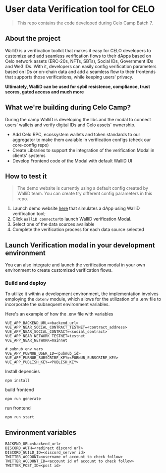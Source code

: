 # User data Verification tool for CELO
> This repo contains the code developed during Celo Camp Batch 7. 

## About the project

WalliD is a verification toolkit that makes it easy for CELO developers to customize and add seamless verification flows to their dApps based on Celo network assets (ERC-20s, NFTs, SBTs), Social IDs, Government IDs and We3 IDs.
With it, developers can easily config verification parameters based on IDs or on-chain data and add a seamless flow to their frontends that supports those verifications, while keeping users' privacy.

<b>Ultimately, WalliD can be used for sybil resistence, compliance, trust scores, gated access and much more </b> 


## What we're building during Celo Camp?

During the camp WalliD is developing the libs and the modal to connect users' wallets and verify digital IDs and Celo assets' ownership.

- Add Celo RPC, ecossystem wallets and token standards to our aggregator to make them avaiable in verification configs (check our core-config repo)
- Create Libraries to support the integration of the verification Modal in clients' systems
- Develop Frontend code of the Modal with default WalliD UI


## How to test it

>The demo website is currently using a default config created by WalliD team. You can create try different config parameters in this repo.

 1. Launch demo website [here](https://wallid-demo-celo.herokuapp.com/) that simulates a dApp using WalliD verification tool;
 2. Click `WalliD connector`to launch WalliD verification Modal.
 3. Select one of the data sources available
 4. Complete the verification process for each data source selected



## Launch Verification modal in your development environment

You can also integrate and launch the verification modal in your own environment to create customized verification flows.

### Build and deploy

To utilize it within a development environment, the implementation involves employing the `dotenv` module, which allows for the utilization of a .env file to incorporate the subsequent environment variables.

 Here's an example of how the .env file with variables

```
VUE_APP_BACKEND_URL=<backend_url>
VUE_APP_NEAR_SOCIAL_CONTRACT_TESTNET=<contract_address>
VUE_APP_NEAR_SOCIAL_CONTRACT=<social_contract>
VUE_APP_NEAR_NETWORK_TESTNET=testnet
VUE_APP_NEAR_NETWORK=mainnet

# pubnub env vars
VUE_APP_PUBNUB_USER_ID=<pubnub_id>
VUE_APP_PUBNUB_SUBSCRIBE_KEY=<PUBNUB_SUBSCRIBE_KEY>
VUE_APP_PUBLISH_KEY=<PUBLISH_KEY>
```


Install depencies

```
npm install
```

build frontend

```
npm run generate
```

run frontend

```
npm run start
```

## Environment variables

```
BACKEND_URL=<backend_url>
DISCORD_AUTH=<redirect discord url>
DISCORD_GUILD_ID=<discord_server id>
TWITTER_ACCOUNT=<username of account to check follow>
TWITTER_ACCOUNT_ID=<account id of account to check follow>
TWITTER_POST_ID=<post id>
```
